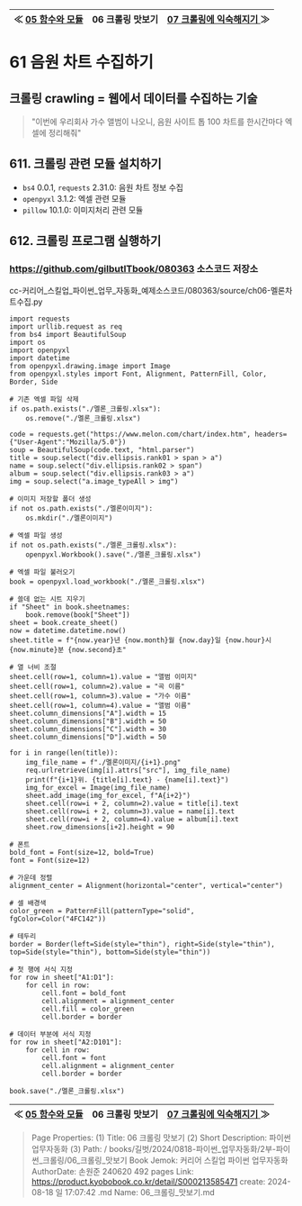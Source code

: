 
| ≪ [ 05 함수와 모듈 ](/books/길벗/2024/0818-파이썬_업무자동화/1부-파이썬_기초/05_함수와_모듈) | 06 크롤링 맛보기 | [ 07 크롤링에 익숙해지기 ](/books/길벗/2024/0818-파이썬_업무자동화/2부-파이썬_크롤링/07_크롤링에_익숙해지기) ≫ |
|:----:|:----:|:----:|

# 61 음원 차트 수집하기

## 크롤링 crawling = 웹에서 데이터를 수집하는 기술

> "이번에 우리회사 가수 앨범이 나오니,
> 음원 사이트 톱 100 차트를 한시간마다 엑셀에 정리해줘"

## 611. 크롤링 관련 모듈 설치하기

- `bs4` 0.0.1, `requests` 2.31.0: 음원 차트 정보 수집
- `openpyxl` 3.1.2: 엑셀 관련 모듈
- `pillow` 10.1.0: 이미지처리 관련 모듈

## 612. 크롤링 프로그램 실행하기

### https://github.com/gilbutITbook/080363 소스코드 저장소

cc-커리어_스킬업_파이썬_업무_자동화_예제소스코드/080363/source/ch06-멜론차트수집.py
```
import requests
import urllib.request as req
from bs4 import BeautifulSoup
import os
import openpyxl
import datetime
from openpyxl.drawing.image import Image
from openpyxl.styles import Font, Alignment, PatternFill, Color, Border, Side

# 기존 엑셀 파일 삭제
if os.path.exists("./멜론_크롤링.xlsx"):
    os.remove("./멜론_크롤링.xlsx")

code = requests.get("https://www.melon.com/chart/index.htm", headers={"User-Agent":"Mozilla/5.0"})
soup = BeautifulSoup(code.text, "html.parser")
title = soup.select("div.ellipsis.rank01 > span > a")
name = soup.select("div.ellipsis.rank02 > span")
album = soup.select("div.ellipsis.rank03 > a")
img = soup.select("a.image_typeAll > img")

# 이미지 저장할 폴더 생성
if not os.path.exists("./멜론이미지"):
    os.mkdir("./멜론이미지")

# 엑셀 파일 생성
if not os.path.exists("./멜론_크롤링.xlsx"):
    openpyxl.Workbook().save("./멜론_크롤링.xlsx")

# 엑셀 파일 불러오기
book = openpyxl.load_workbook("./멜론_크롤링.xlsx")

# 쓸데 없는 시트 지우기
if "Sheet" in book.sheetnames:
    book.remove(book["Sheet"])
sheet = book.create_sheet()
now = datetime.datetime.now()
sheet.title = f"{now.year}년 {now.month}월 {now.day}일 {now.hour}시 {now.minute}분 {now.second}초"

# 열 너비 조절
sheet.cell(row=1, column=1).value = "앨범 이미지"
sheet.cell(row=1, column=2).value = "곡 이름"
sheet.cell(row=1, column=3).value = "가수 이름"
sheet.cell(row=1, column=4).value = "앨범 이름"
sheet.column_dimensions["A"].width = 15
sheet.column_dimensions["B"].width = 50
sheet.column_dimensions["C"].width = 30
sheet.column_dimensions["D"].width = 50

for i in range(len(title)):
    img_file_name = f"./멜론이미지/{i+1}.png"
    req.urlretrieve(img[i].attrs["src"], img_file_name)
    print(f"{i+1}위. {title[i].text} - {name[i].text}")
    img_for_excel = Image(img_file_name)
    sheet.add_image(img_for_excel, f"A{i+2}")
    sheet.cell(row=i + 2, column=2).value = title[i].text
    sheet.cell(row=i + 2, column=3).value = name[i].text
    sheet.cell(row=i + 2, column=4).value = album[i].text
    sheet.row_dimensions[i+2].height = 90

# 폰트
bold_font = Font(size=12, bold=True)
font = Font(size=12)

# 가운데 정렬
alignment_center = Alignment(horizontal="center", vertical="center")

# 셀 배경색
color_green = PatternFill(patternType="solid", fgColor=Color("4FC142"))

# 테두리
border = Border(left=Side(style="thin"), right=Side(style="thin"), top=Side(style="thin"), bottom=Side(style="thin"))

# 첫 행에 서식 지정
for row in sheet["A1:D1"]:
    for cell in row:
        cell.font = bold_font
        cell.alignment = alignment_center
        cell.fill = color_green
        cell.border = border

# 데이터 부분에 서식 지정
for row in sheet["A2:D101"]:
    for cell in row:
        cell.font = font
        cell.alignment = alignment_center
        cell.border = border

book.save("./멜론_크롤링.xlsx")
```



| ≪ [ 05 함수와 모듈 ](/books/길벗/2024/0818-파이썬_업무자동화/1부-파이썬_기초/05_함수와_모듈) | 06 크롤링 맛보기 | [ 07 크롤링에 익숙해지기 ](/books/길벗/2024/0818-파이썬_업무자동화/2부-파이썬_크롤링/07_크롤링에_익숙해지기) ≫ |
|:----:|:----:|:----:|

> Page Properties:
> (1) Title: 06 크롤링 맛보기
> (2) Short Description: 파이썬 업무자동화
> (3) Path: / books/길벗/2024/0818-파이썬_업무자동화/2부-파이썬_크롤링/06_크롤링_맛보기
> Book Jemok: 커리어 스킬업 파이썬 업무자동화
> AuthorDate: 손원준 240620 492 pages
> Link: https://product.kyobobook.co.kr/detail/S000213585471
> create: 2024-08-18 일 17:07:42
> .md Name: 06_크롤링_맛보기.md


